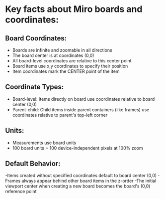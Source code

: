 # Key facts about Miro boards and coordinates:

## Board Coordinates:

- Boards are infinite and zoomable in all directions
- The board center is at coordinates (0,0)
- All board-level coordinates are relative to this center point
- Board items use x,y coordinates to specify their position
- Item coordinates mark the CENTER point of the item


## Coordinate Types:

- Board-level: Items directly on board use coordinates relative to board center (0,0)
- Parent-child: Child items inside parent containers (like frames) use coordinates relative to parent's top-left corner

## Units:

- Measurements use board units
- 100 board units = 100 device-independent pixels at 100% zoom

## Default Behavior:

 -Items created without specified coordinates default to board center (0,0)
 -Frames always appear behind other board items in the z-order
 -The initial viewport center when creating a new board becomes the board's (0,0) reference point
